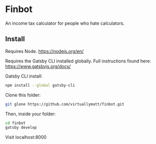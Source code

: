 # Finbot
An income tax calculator for people who hate calculators.

## Install
Requires Node. https://nodejs.org/en/

Requires the Gatsby CLI installed globally. Full instructions found here: https://www.gatsbyjs.org/docs/

Gatsby CLI install:
```sh
npm install --global gatsby-cli
```

Clone this folder:
```sh
git glone https://github.com/virtuallymatt/finbot.git
```

Then, inside your folder:
```sh
cd finbot
gatsby develop
```
Visit localhost:8000
